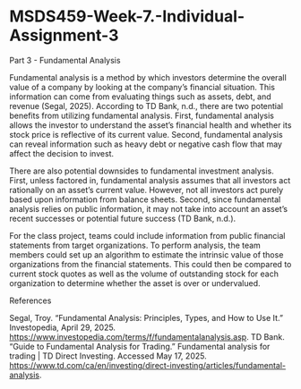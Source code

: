 # MSDS459-Week-7.-Individual-Assignment-3

Part 3 - Fundamental Analysis

Fundamental analysis is a method by which investors determine the overall value of a company by looking at the company’s financial situation.  This information can come from evaluating things such as assets, debt, and revenue (Segal, 2025).  According to TD Bank, n.d., there are two potential benefits from utilizing fundamental analysis.  First, fundamental analysis allows the investor to understand the asset’s financial health and whether its stock price is reflective of its current value.  Second, fundamental analysis can reveal information such as heavy debt or negative cash flow that may affect the decision to invest.

There are also potential downsides to fundamental investment analysis.  First, unless factored in, fundamental analysis assumes that all investors act rationally on an asset’s current value.  However, not all investors act purely based upon information from balance sheets.  Second, since fundamental analysis relies on public information, it may not take into account an asset’s recent successes or potential future success (TD Bank, n.d.).

For the class project, teams could include information from public financial statements from target organizations.  To perform analysis, the team members could set up an algorithm to estimate the intrinsic value of those organizations from the financial statements.  This could then be compared to current stock quotes as well as the volume of outstanding stock for each organization to determine whether the asset is over or undervalued.

References

Segal, Troy. “Fundamental Analysis: Principles, Types, and How to Use It.” Investopedia, April 29, 2025. https://www.investopedia.com/terms/f/fundamentalanalysis.asp.
TD Bank. “Guide to Fundamental Analysis for Trading.” Fundamental analysis for trading | TD Direct Investing. Accessed May 17, 2025. https://www.td.com/ca/en/investing/direct-investing/articles/fundamental-analysis. 
